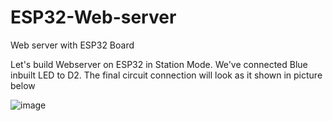 # ESP32-Web-server
Web server with ESP32 Board

Let's build Webserver on ESP32 in Station Mode. We've connected Blue inbuilt LED to D2. The final circuit connection will look as it shown in picture below


![image](https://github.com/user-attachments/assets/903b0242-9c26-4bd9-ab2b-e04bf1a6d9d3)
